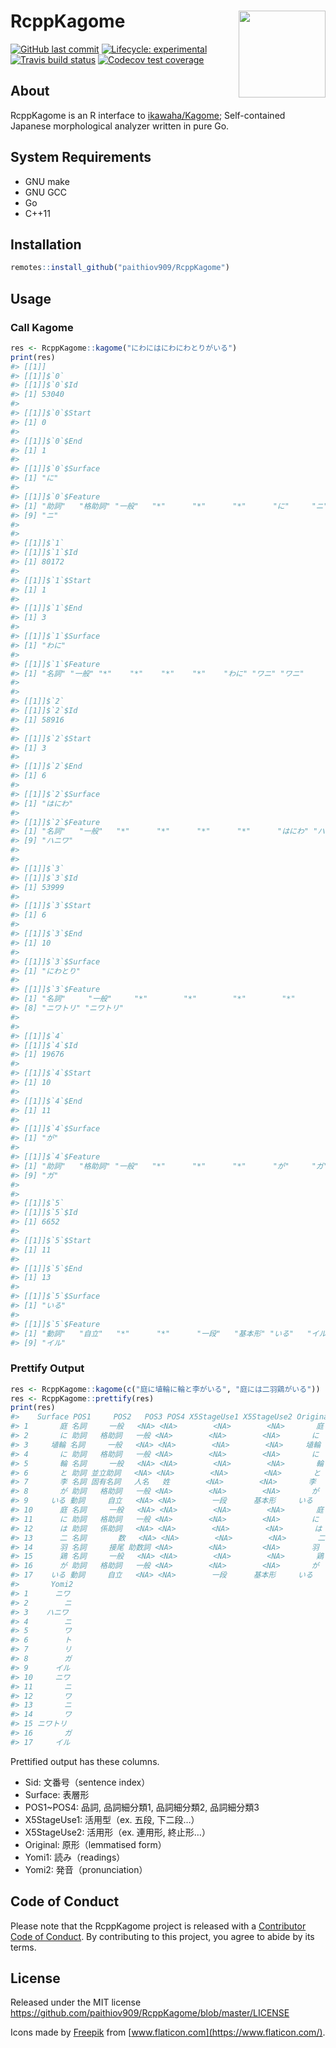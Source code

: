 
<!-- README.md is generated from README.Rmd. Please edit that file -->

# RcppKagome <a href='https://paithiov909.github.io/RcppKagome'><img src='https://raw.githack.com/paithiov909/RcppKagome/master/man/figures/logo.png' align="right" height="139" /></a>

<!-- badges: start -->

[![GitHub last
commit](https://img.shields.io/github/last-commit/paithiov909/RcppKagome)](#)
[![Lifecycle:
experimental](https://img.shields.io/badge/lifecycle-experimental-orange.svg)](https://www.tidyverse.org/lifecycle/#experimental)
[![Travis build
status](https://travis-ci.org/paithiov909/RcppKagome.svg?branch=master)](https://travis-ci.org/paithiov909/RcppKagome)
[![Codecov test
coverage](https://codecov.io/gh/paithiov909/RcppKagome/branch/master/graph/badge.svg)](https://codecov.io/gh/paithiov909/RcppKagome?branch=master)
<!-- badges: end -->

## About

RcppKagome is an R interface to
[ikawaha/Kagome](https://github.com/ikawaha/kagome); Self-contained
Japanese morphological analyzer written in pure Go.

## System Requirements

  - GNU make
  - GNU GCC
  - Go
  - C++11

## Installation

``` r
remotes::install_github("paithiov909/RcppKagome")
```

## Usage

### Call Kagome

``` r
res <- RcppKagome::kagome("にわにはにわにわとりがいる")
print(res)
#> [[1]]
#> [[1]]$`0`
#> [[1]]$`0`$Id
#> [1] 53040
#> 
#> [[1]]$`0`$Start
#> [1] 0
#> 
#> [[1]]$`0`$End
#> [1] 1
#> 
#> [[1]]$`0`$Surface
#> [1] "に"
#> 
#> [[1]]$`0`$Feature
#> [1] "助詞"   "格助詞" "一般"   "*"      "*"      "*"      "に"     "ニ"    
#> [9] "ニ"    
#> 
#> 
#> [[1]]$`1`
#> [[1]]$`1`$Id
#> [1] 80172
#> 
#> [[1]]$`1`$Start
#> [1] 1
#> 
#> [[1]]$`1`$End
#> [1] 3
#> 
#> [[1]]$`1`$Surface
#> [1] "わに"
#> 
#> [[1]]$`1`$Feature
#> [1] "名詞" "一般" "*"    "*"    "*"    "*"    "わに" "ワニ" "ワニ"
#> 
#> 
#> [[1]]$`2`
#> [[1]]$`2`$Id
#> [1] 58916
#> 
#> [[1]]$`2`$Start
#> [1] 3
#> 
#> [[1]]$`2`$End
#> [1] 6
#> 
#> [[1]]$`2`$Surface
#> [1] "はにわ"
#> 
#> [[1]]$`2`$Feature
#> [1] "名詞"   "一般"   "*"      "*"      "*"      "*"      "はにわ" "ハニワ"
#> [9] "ハニワ"
#> 
#> 
#> [[1]]$`3`
#> [[1]]$`3`$Id
#> [1] 53999
#> 
#> [[1]]$`3`$Start
#> [1] 6
#> 
#> [[1]]$`3`$End
#> [1] 10
#> 
#> [[1]]$`3`$Surface
#> [1] "にわとり"
#> 
#> [[1]]$`3`$Feature
#> [1] "名詞"     "一般"     "*"        "*"        "*"        "*"        "にわとり"
#> [8] "ニワトリ" "ニワトリ"
#> 
#> 
#> [[1]]$`4`
#> [[1]]$`4`$Id
#> [1] 19676
#> 
#> [[1]]$`4`$Start
#> [1] 10
#> 
#> [[1]]$`4`$End
#> [1] 11
#> 
#> [[1]]$`4`$Surface
#> [1] "が"
#> 
#> [[1]]$`4`$Feature
#> [1] "助詞"   "格助詞" "一般"   "*"      "*"      "*"      "が"     "ガ"    
#> [9] "ガ"    
#> 
#> 
#> [[1]]$`5`
#> [[1]]$`5`$Id
#> [1] 6652
#> 
#> [[1]]$`5`$Start
#> [1] 11
#> 
#> [[1]]$`5`$End
#> [1] 13
#> 
#> [[1]]$`5`$Surface
#> [1] "いる"
#> 
#> [[1]]$`5`$Feature
#> [1] "動詞"   "自立"   "*"      "*"      "一段"   "基本形" "いる"   "イル"  
#> [9] "イル"
```

### Prettify Output

``` r
res <- RcppKagome::kagome(c("庭に埴輪に輪と李がいる", "庭には二羽鶏がいる"))
res <- RcppKagome::prettify(res)
print(res)
#>    Surface POS1     POS2   POS3 POS4 X5StageUse1 X5StageUse2 Original    Yomi1
#> 1       庭 名詞     一般   <NA> <NA>        <NA>        <NA>       庭     ニワ
#> 2       に 助詞   格助詞   一般 <NA>        <NA>        <NA>       に       ニ
#> 3     埴輪 名詞     一般   <NA> <NA>        <NA>        <NA>     埴輪   ハニワ
#> 4       に 助詞   格助詞   一般 <NA>        <NA>        <NA>       に       ニ
#> 5       輪 名詞     一般   <NA> <NA>        <NA>        <NA>       輪       ワ
#> 6       と 助詞 並立助詞   <NA> <NA>        <NA>        <NA>       と       ト
#> 7       李 名詞 固有名詞   人名   姓        <NA>        <NA>       李       リ
#> 8       が 助詞   格助詞   一般 <NA>        <NA>        <NA>       が       ガ
#> 9     いる 動詞     自立   <NA> <NA>        一段      基本形     いる     イル
#> 10      庭 名詞     一般   <NA> <NA>        <NA>        <NA>       庭     ニワ
#> 11      に 助詞   格助詞   一般 <NA>        <NA>        <NA>       に       ニ
#> 12      は 助詞   係助詞   <NA> <NA>        <NA>        <NA>       は       ハ
#> 13      二 名詞       数   <NA> <NA>        <NA>        <NA>       二       ニ
#> 14      羽 名詞     接尾 助数詞 <NA>        <NA>        <NA>       羽       ワ
#> 15      鶏 名詞     一般   <NA> <NA>        <NA>        <NA>       鶏 ニワトリ
#> 16      が 助詞   格助詞   一般 <NA>        <NA>        <NA>       が       ガ
#> 17    いる 動詞     自立   <NA> <NA>        一段      基本形     いる     イル
#>       Yomi2
#> 1      ニワ
#> 2        ニ
#> 3    ハニワ
#> 4        ニ
#> 5        ワ
#> 6        ト
#> 7        リ
#> 8        ガ
#> 9      イル
#> 10     ニワ
#> 11       ニ
#> 12       ワ
#> 13       ニ
#> 14       ワ
#> 15 ニワトリ
#> 16       ガ
#> 17     イル
```

Prettified output has these columns.

  - Sid: 文番号（sentence index）
  - Surface: 表層形
  - POS1\~POS4: 品詞, 品詞細分類1, 品詞細分類2, 品詞細分類3
  - X5StageUse1: 活用型（ex. 五段, 下二段…）
  - X5StageUse2: 活用形（ex. 連用形, 終止形…）
  - Original: 原形（lemmatised form）
  - Yomi1: 読み（readings）
  - Yomi2: 発音（pronunciation）

## Code of Conduct

Please note that the RcppKagome project is released with a [Contributor
Code of
Conduct](https://paithiov909.github.io/RcppKagome/CODE_OF_CONDUCT.html).
By contributing to this project, you agree to abide by its terms.

## License

Released under the MIT license
<https://github.com/paithiov909/RcppKagome/blob/master/LICENSE>

Icons made by [Freepik](http://www.freepik.com/) from
[www.flaticon.com](https://www.flaticon.com/).
